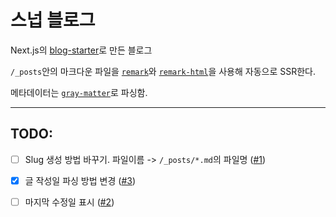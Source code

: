 # 스넙 블로그

Next.js의 [blog-starter](https://github.com/vercel/next.js/tree/canary/examples/blog-starter)로 만든 블로그

`/_posts`안의 마크다운 파일을 [`remark`](https://github.com/remarkjs/remark)와 [`remark-html`](https://github.com/remarkjs/remark-html)을 사용해 자동으로 SSR한다.

메타데이터는 [`gray-matter`](https://github.com/jonschlinkert/gray-matter)로 파싱함.

---

## TODO:

- [ ] Slug 생성 방법 바꾸기. 파일이름 -> `/_posts/*.md`의 파일명 ([#1](https://github.com/plastic041/blog-next/issues/1))

- [x] 글 작성일 파싱 방법 변경 ([#3](https://github.com/plastic041/blog-next/issues/3))

- [ ] 마지막 수정일 표시 ([#2](https://github.com/plastic041/blog-next/issues/2))
